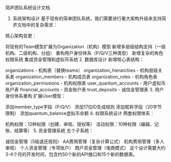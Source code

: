 简庐团队系统设计文档
1. 系统架构设计
基于现有的简单团队系统，我们需要进行重大架构升级来支持简庐文档中的复杂需求：

核心架构变更：

将现有的Team模型扩展为Organization（机构）模型
新增多层级结构支持（一级机构、二级机构、分组）
重构用户身份体系（P/Q/V三种类型）
新增复杂的角色权限系统
集成资金管理和虚拟币系统
2. 数据库设计
新增核心表结构：

organizations - 机构表（替换teams）
organization_hierarchies - 机构层级关系表
organization_members - 机构成员表
organization_roles - 机构角色表
organization_permissions - 机构权限表
user_quantum_accounts - 用户虚拟币账户表
financial_accounts - 资金账户表
trust_deposits - 诚信金管理表
3. 用户身份体系重构
扩展User模型：

添加member_type字段（P/Q/V）
添加17位ID生成规则
添加昵称字段（20字节限制）
添加quantum_balance虚拟币余额
4. 权限系统设计
两套权限体系：

机构权限：12种权限（创建、审核、授权等）
活动权限：10种权限（编辑、记账、结算等）
5. 资金管理系统
五个子系统：

诚信金管理（5级退还规则）
AA费用管理（复杂计算公式）
机构费用管理（多人审核）
个人资金管理（专项账户）
商户资金管理（电商模式）
这个设计需要大约3-4个月的开发时间，包含约50个新的API接口和15个新的数据表。